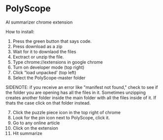 # PolyScope
AI summarizer chrome extension

How to install:

1. Press the green button that says code.
2. Press download as a zip
3. Wait for it to downlaod the files
2. Exctract or unzip the file.
3. Type chrome://extensions in google chrome
4. Turn on developer mode (top right)
5. Click "load unpacked' (top left)
6. Select the PolyScope-master folder

SIDENOTE: if you receive an error like "manifest not found," check to see if the folder you are opening has all the files in it. Sometimes unzipping creates another folder inside the main folder with all the files inside of it. If thats the case click on that folder instead. 

7. Click the puzzle piece icon in the top right of chrome
8. Look for the pin icon next to PolyScope, click it.
8. Go to any online article
9. Click on the extension
10. Hit summarize
